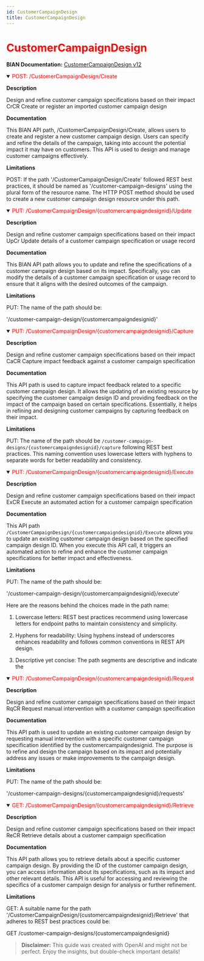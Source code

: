 ```yaml
---
id: CustomerCampaignDesign
title: CustomerCampaignDesign
---
```


<h1 style='color:red;'>CustomerCampaignDesign</h1>

**BIAN Documentation:** [CustomerCampaignDesign v12](https://app.swaggerhub.com/apis/BIAN-3/CustomerCampaignDesign/12.0.0)

<details open>
  <summary><span style='color:red;'>POST: /CustomerCampaignDesign/Create</span></summary>

  **Description**

  Design and refine customer campaign specifications based on their impact CrCR Create or register an imported customer campaign design

  **Documentation**

  This BIAN API path, /CustomerCampaignDesign/Create, allows users to create and register a new customer campaign design. Users can specify and refine the details of the campaign, taking into account the potential impact it may have on customers. This API is used to design and manage customer campaigns effectively.

  **Limitations**

  POST: If the path '/CustomerCampaignDesign/Create' followed REST best practices, it should be named as '/customer-campaign-designs' using the plural form of the resource name. The HTTP POST method should be used to create a new customer campaign design resource under this path.

</details>

<details open>
  <summary><span style='color:red;'>PUT: /CustomerCampaignDesign/{customercampaigndesignid}/Update</span></summary>

  **Description**

  Design and refine customer campaign specifications based on their impact UpCr Update details of a customer campaign specification or usage record

  **Documentation**

  This BIAN API path allows you to update and refine the specifications of a customer campaign design based on its impact. Specifically, you can modify the details of a customer campaign specification or usage record to ensure that it aligns with the desired outcomes of the campaign.

  **Limitations**

  PUT: The name of the path should be:

'/customer-campaign-design/{customercampaigndesignid}'

</details>

<details open>
  <summary><span style='color:red;'>PUT: /CustomerCampaignDesign/{customercampaigndesignid}/Capture</span></summary>

  **Description**

  Design and refine customer campaign specifications based on their impact CaCR Capture impact feedback against a customer campaign specification

  **Documentation**

  This API path is used to capture impact feedback related to a specific customer campaign design. It allows the updating of an existing resource by specifying the customer campaign design ID and providing feedback on the impact of the campaign based on certain specifications. Essentially, it helps in refining and designing customer campaigns by capturing feedback on their impact.

  **Limitations**

  PUT: The name of the path should be `/customer-campaign-designs/{customercampaigndesignid}/capture` following REST best practices. This naming convention uses lowercase letters with hyphens to separate words for better readability and consistency.

</details>

<details open>
  <summary><span style='color:red;'>PUT: /CustomerCampaignDesign/{customercampaigndesignid}/Execute</span></summary>

  **Description**

  Design and refine customer campaign specifications based on their impact ExCR Execute an automated action for a customer campaign specification

  **Documentation**

  This API path `/CustomerCampaignDesign/{customercampaigndesignid}/Execute` allows you to update an existing customer campaign design based on the specified campaign design ID. When you execute this API call, it triggers an automated action to refine and enhance the customer campaign specifications for better impact and effectiveness.

  **Limitations**

  PUT: The name of the path should be:

'/customer-campaign-design/{customercampaigndesignid}/execute'

Here are the reasons behind the choices made in the path name:

1. Lowercase letters: REST best practices recommend using lowercase letters for endpoint paths to maintain consistency and simplicity.

2. Hyphens for readability: Using hyphens instead of underscores enhances readability and follows common conventions in REST API design.

3. Descriptive yet concise: The path segments are descriptive and indicate the

</details>

<details open>
  <summary><span style='color:red;'>PUT: /CustomerCampaignDesign/{customercampaigndesignid}/Request</span></summary>

  **Description**

  Design and refine customer campaign specifications based on their impact RqCR Request manual intervention with a customer campaign specification

  **Documentation**

  This API path is used to update an existing customer campaign design by requesting manual intervention with a specific customer campaign specification identified by the customercampaigndesignid. The purpose is to refine and design the campaign based on its impact and potentially address any issues or make improvements to the campaign design.

  **Limitations**

  PUT: The name of the path should be:

'/customer-campaign-designs/{customercampaigndesignid}/requests'

</details>

<details open>
  <summary><span style='color:red;'>GET: /CustomerCampaignDesign/{customercampaigndesignid}/Retrieve</span></summary>

  **Description**

  Design and refine customer campaign specifications based on their impact ReCR Retrieve details about a customer campaign specification

  **Documentation**

  This API path allows you to retrieve details about a specific customer campaign design. By providing the ID of the customer campaign design, you can access information about its specifications, such as its impact and other relevant details. This API is useful for accessing and reviewing the specifics of a customer campaign design for analysis or further refinement.

  **Limitations**

  GET: A suitable name for the path '/CustomerCampaignDesign/{customercampaigndesignid}/Retrieve' that adheres to REST best practices could be:

GET /customer-campaign-designs/{customercampaigndesignid}

</details>

> **Disclaimer:** This guide was created with OpenAI and might not be perfect. Enjoy the insights, but double-check important details!
